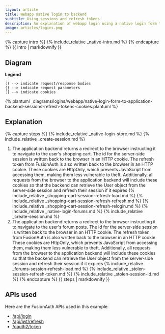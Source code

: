 ```yaml
---
layout: article
title: Webapp native login to backend 
subtitle: Using sessions and refresh tokens 
description: An explanation of webapp login using a native login form that submits to the application backend and uses server-side sessions plus refresh tokens in cookies
image: articles/logins.png
---
```


{% capture intro %}
{% include_relative _native-intro.md %}
{% endcapture %}
{{ intro | markdownify }}

## Diagram

**Legend**

```text
() --> indicate request/response bodies
{} --> indicate request parameters
[] --> indicate cookies
```

{% plantuml _diagrams/logins/webapp/native-login-form-to-application-backend-sessions-refresh-tokens-cookies.plantuml %}

## Explanation

{% capture steps %}
{% include_relative _native-login-store.md %}
{% include_relative _create-session.md %}
1. The application backend returns a redirect to the browser instructing it to navigate to the user's shopping cart. The id for the server-side session is written back to the browser in an HTTP cookie. The refresh token from FusionAuth is also written back to the browser in an HTTP cookie. These cookies are HttpOnly, which prevents JavaScript from accessing them, making them less vulnerable to theft. Additionally, all requests from the browser to the application backend will include these cookies so that the backend can retrieve the User object from the server-side session and refresh their session if it expires 
{% include_relative _shopping-cart-session-refresh-load.md %}
{% include_relative _shopping-cart-session-refresh-refresh.md %}
{% include_relative _shopping-cart-session-refresh-relogin.md %}
{% include_relative _native-login-forums.md %}
{% include_relative _create-session.md %}
1. The application backend returns a redirect to the browser instructing it to navigate to the user's forum posts. The id for the server-side session is written back to the browser in an HTTP cookie. The refresh token from FusionAuth is also written back to the browser in an HTTP cookie. These cookies are HttpOnly, which prevents JavaScript from accessing them, making them less vulnerable to theft. Additionally, all requests from the browser to the application backend will include these cookies so that the backend can retrieve the User object from the server-side session and refresh their session if it expires
{% include_relative _forums-session-refresh-load.md %}
{% include_relative _stolen-session-refresh-token.md %}
{% include_relative _stolen-session-id.md %}
{% endcapture %}
{{ steps | markdownify }}

## APIs used

Here are the FusionAuth APIs used in this example:

* [/api/login](/docs/v1/tech/apis/login#authenticate-a-user)
* [/api/jwt/refresh](/docs/v1/tech/apis/jwt#refresh-a-jwt)
* [/oauth2/token](/docs/v1/tech/oauth/endpoints#refresh-token-grant-request)